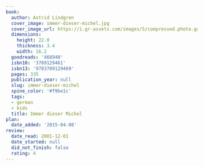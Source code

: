 ```yaml
---
book:
  author: Astrid Lindgren
  cover_image: immer-dieser-michel.jpg
  cover_image_url: https://i.gr-assets.com/images/S/compressed.photo.goodreads.com/books/1175022925l/468940.jpg
  dimensions:
    height: 22.0
    thickness: 3.4
    width: 16.2
  goodreads: '468940'
  isbn10: '3789129461'
  isbn13: '9783789129469'
  pages: 335
  publication_year: null
  slug: immer-dieser-michel
  spine_color: '#f9be1c'
  tags:
  - german
  - kids
  title: Immer dieser Michel
plan:
  date_added: '2015-04-08'
review:
  date_read: 2001-12-01
  date_started: null
  did_not_finish: false
  rating: 4
---
```

